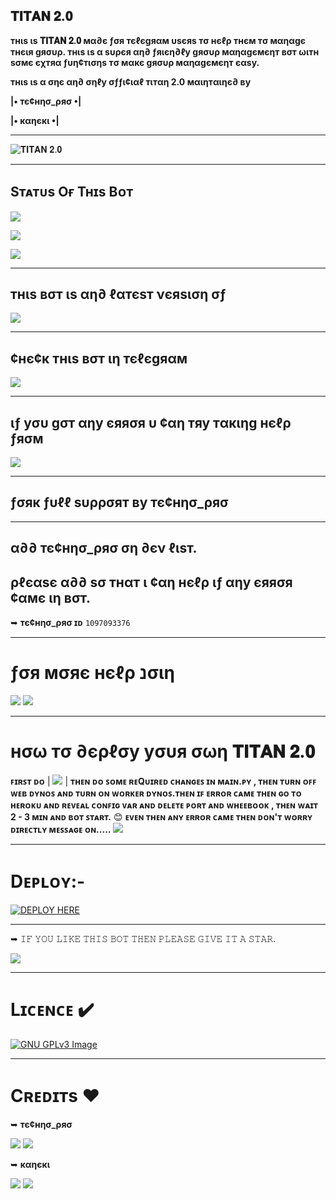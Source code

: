 ## 𝐓𝐈𝐓𝐀𝐍 𝟐.𝟎
**тнιѕ ιѕ 𝐓𝐈𝐓𝐀𝐍 𝟐.𝟎 мα∂є ƒσя тєℓєgяαм υѕєяѕ тσ нєℓρ тнєм тσ мαηαgє тнєιя gяσυρ. тнιѕ ιѕ α ѕυρєя αη∂ ƒяιєη∂ℓу gяσυρ мαηαgємєηт вσт ωιтн ѕσмє єχтяα ƒυη¢тισηѕ тσ мαкє gяσυρ мαηαgємєηт єαѕу.**

**тнιѕ ιѕ α σηє αη∂ σηℓу σƒƒι¢ιαℓ тιтαη 2.0 мαιηтαιηє∂ ву** 

**|• тє¢нησ_ρяσ •|**

**|• кαηєкι •|**

----------------------------------------------------------------------------

![𝐓𝐈𝐓𝐀𝐍 𝟐.𝟎](https://telegra.ph/file/b3848003d589bdbd971f3.jpg)

---------------------------------------------------------------------------- 

## Sᴛᴀᴛᴜs Oғ Tʜɪs Bᴏᴛ
<p align="left"><a href="https://github.com/Titan-OP/TITAN-2.0/network/members"><img src="https://img.shields.io/github/forks/Titan-OP/TITAN-2.0?label=Forks&logoColor=pink&style=social"></a><p align="left"><a href="https://github.com/Titan-OP/TITAN-2.0/stargazers"><img src="https://img.shields.io/github/stars/Titan-OP/TITAN-2.0?logoColor=red&style=social"></a><p align="left"><a href="https://github.com/Titan-OP/TITAN-2.0"><img src="https://img.shields.io/github/last-commit/Titan-OP/TITAN-2.0?style=plastic"></a> 

----------------------------------------------------------------------------

## тнιѕ вσт ιѕ αη∂ ℓαтєѕт νєяѕιση σƒ 

<a href="https://telegram.me/Ultramanagerbot"><img src="https://img.shields.io/badge/BOT-%F0%9D%90%93%F0%9D%90%88%F0%9D%90%93%F0%9D%90%80%F0%9D%90%8D%20%F0%9D%9F%90.%F0%9D%9F%8E-orange.svg?style=for-the-badge&logo=Telegram"></a>

----------------------------------------------------------------------------

## **¢нє¢к тнιѕ вσт ιη тєℓєgяαм** 
 
<a href="https://telegram.me/titan1v0_bot"><img src="https://img.shields.io/badge/BOT-𝐔𝐋𝐓𝐑𝐀 𝐌𝐀𝐍𝐀𝐆𝐄𝐑-orange.svg?style=for-the-badge&logo=Telegram"></a>

----------------------------------------------------------------------------

## **ιƒ уσυ gσт αηу єяяσя υ ¢αη тяу тαкιηg нєℓρ ƒяσм** 

 <a href="https://telegram.me/TITANX_CHAT"><img src="https://img.shields.io/badge/TG-SUPPORT%20GROUP-brightgreen.svg?style=for-the-badge&logo=Telegram"></a>

----------------------------------------------------------------------------


## **ƒσяк ƒυℓℓ ѕυρρσят ву тє¢нησ_ρяσ**

----------------------------------------------------------------------------

## **α∂∂ тє¢нησ_ρяσ ση ∂єν ℓιѕт.**
## **ρℓєαѕє α∂∂ ѕσ тнαт ι ¢αη нєℓρ ιƒ αηу єяяσя ¢αмє ιη вσт.**
 
➥ **тє¢нησ_ρяσ ɪᴅ** `1097093376`

----------------------------------------------------------------------------
# **ƒσя мσяє нєℓρ נσιη**

<a href="https://telegram.me/TITAN_SUPPORT"><img src="https://img.shields.io/badge/Join-Support%20Channel-red.svg?style=for-the-badge&logo=Telegram"></a>
<a href="https://telegram.me/TITANX_CHAT"><img src="https://img.shields.io/badge/Join-Support%20Group-blue.svg?style=for-the-badge&logo=Telegram"></a>      

----------------------------------------------------------------------------
  
# **нσω тσ ∂єρℓσу уσυя σωη 𝐓𝐈𝐓𝐀𝐍 𝟐.𝟎**

**ꜰɪʀꜱᴛ ᴅᴏ**  | <a href="https://github.com/Titan-OP/TITAN-2.0/network/members"><img src="https://img.shields.io/badge/-FORK-blue.svg?style=for-the-badge&logo=Github"></a> |  **ᴛʜᴇɴ ᴅᴏ ꜱᴏᴍᴇ ʀᴇQᴜɪʀᴇᴅ ᴄʜᴀɴɢᴇꜱ ɪɴ __ᴍᴀɪɴ__.ᴘʏ , ᴛʜᴇɴ ᴛᴜʀɴ ᴏꜰꜰ ᴡᴇʙ ᴅʏɴᴏꜱ ᴀɴᴅ ᴛᴜʀɴ ᴏɴ ᴡᴏʀᴋᴇʀ ᴅʏɴᴏꜱ.ᴛʜᴇɴ ɪꜰ ᴇʀʀᴏʀ ᴄᴀᴍᴇ ᴛʜᴇɴ ɢᴏ ᴛᴏ ʜᴇʀᴏᴋᴜ ᴀɴᴅ ʀᴇᴠᴇᴀʟ ᴄᴏɴꜰɪɢ ᴠᴀʀ ᴀɴᴅ ᴅᴇʟᴇᴛᴇ ᴘᴏʀᴛ ᴀɴᴅ ᴡʜᴇᴇʙᴏᴏᴋ , ᴛʜᴇɴ ᴡᴀɪᴛ 2 - 3 ᴍɪɴ ᴀɴᴅ ʙᴏᴛ ꜱᴛᴀʀᴛ.** 😊
**ᴇᴠᴇɴ ᴛʜᴇɴ ᴀɴʏ ᴇʀʀᴏʀ ᴄᴀᴍᴇ ᴛʜᴇɴ ᴅᴏɴ'ᴛ ᴡᴏʀʀʏ ᴅɪʀᴇᴄᴛʟʏ ᴍᴇꜱꜱᴀɢᴇ ᴏɴ.....**   <a href="https://telegram.me/TITANX_CHAT"><img src="https://img.shields.io/badge/-SUPPORT%20GROUP-brightgreen.svg?style=for-the-badge&logo=Telegram"></a>

----------------------------------------------------------------------------
# Dᴇᴘʟᴏʏ:-

[![DEPLOY HERE](https://www.herokucdn.com/deploy/button.svg)](https://heroku.com/deploy?template=https://github.com/Titan-OP/TITAN-2.0/blob/main)

----------------------------------------------------------------------------
➥ 𝙸𝙵 𝚈𝙾𝚄 𝙻𝙸𝙺𝙴 𝚃𝙷𝙸𝚂 𝙱𝙾𝚃 𝚃𝙷𝙴𝙽 𝙿𝙻𝙴𝙰𝚂𝙴 𝙶𝙸𝚅𝙴 𝙸𝚃 𝙰 𝚂𝚃𝙰𝚁.

<a href="https://github.com/Titan-OP/TITAN-2.0/stargazers"><img src="https://img.shields.io/badge/-STAR-purple.svg?style=for-the-badge&logo=Github"></a>

----------------------------------------------------------------------------
# Lɪᴄᴇɴᴄᴇ ✔️
[![GNU GPLv3 Image](https://www.gnu.org/graphics/gplv3-127x51.png)](http://www.gnu.org/licenses/gpl-3.0.en.html)  

----------------------------------------------------------------------------

# Cʀᴇᴅɪᴛs ❤️

➥ **тє¢нησ_ρяσ** 

<a href="https://github.com/Titan-OP" alt="Tᴇᴄʜɴᴏ Pʀᴏ"> <img src="https://img.shields.io/badge/-T%E1%B4%87%E1%B4%84%CA%9C%C9%B4%E1%B4%8F%20P%CA%80%E1%B4%8F-blue?logo=github" /></a>     <a href="https://telegram.me/DARK_DEVIL_OP" alt="Tᴇᴄʜɴᴏ Pʀᴏ"> <img src="https://img.shields.io/badge/-T%E1%B4%87%E1%B4%84%CA%9C%C9%B4%E1%B4%8F%20P%CA%80%E1%B4%8F-bluevoilet?logo=telegram" /></a>

➥ **кαηєкι**  

<a href="https://github.com/kanekiken44" alt="Kᴀɴᴇᴋɪ"> <img src="https://img.shields.io/badge/-K%E1%B4%80%C9%B4%E1%B4%87%E1%B4%8B%C9%AA-brightgreen?logo=github" /></a>      <a href="https://telegram.me/Kaneki_66" alt="Kᴀɴᴇᴋɪ"> <img src="https://img.shields.io/badge/-K%E1%B4%80%C9%B4%E1%B4%87%E1%B4%8B%C9%AA-orange?logo=telegram" /></a>
